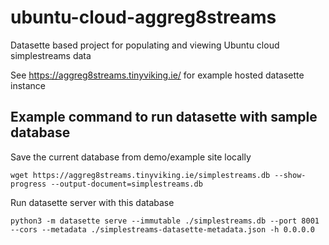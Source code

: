 # ubuntu-cloud-aggreg8streams
Datasette based project for populating and viewing Ubuntu cloud simplestreams data

See https://aggreg8streams.tinyviking.ie/ for example hosted datasette instance

## Example command to run datasette with sample database

Save the current database from demo/example site locally

```
wget https://aggreg8streams.tinyviking.ie/simplestreams.db --show-progress --output-document=simplestreams.db
```

Run datasette server with this database

```
python3 -m datasette serve --immutable ./simplestreams.db --port 8001 --cors --metadata ./simplestreams-datasette-metadata.json -h 0.0.0.0
```
